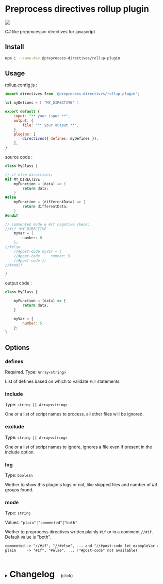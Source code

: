 # Preprocess directives rollup plugin

<p>
    <a href="https://www.npmjs.com/package/@preprocess-directives/rollup-plugin" alt="Npm version">
        <img src="https://img.shields.io/npm/v/@preprocess-directives/rollup-plugin">
    </a>
</p>

 C# like preprocessor directives for javascript

## Install

```sh
npm i --save-dev @preprocess-directives/rollup-plugin
```

## Usage

rollup.config.js :

```js
import directives from '@preprocess-directives/rollup-plugin';

let myDefines = [ 'MY_DIRECTIVE' ]

export default {
    input: "** your input **",
    output: {
        file: "** your output **",
    },
    plugins: [
        directives({ defines: myDefines }),
    ],
}
```

source code :

```c#
class MyClass {

// if else directives:
#if MY_DIRECTIVE
    myFunction = (data) => {
        return data;
    }
#else
    myFunction = (differentData) => {
        return differentData;
    }
#endif

// commented mode & #if negative check:
//#if !MY_DIRECTIVE
    myVar = {
        number: 0
    };
//#else
    //#post-code myVar = {
    //#post-code     number: 5
    //#post-code };
//#endif

}
```

output code :

```js
class MyClass {

    myFunction = (data) => {
        return data;
    }

    myVar = {
        number: 5
    };
}
```

## Options

### defines
Required. Type: `Array<string>`

List of defines based on which to validate `#if` statements.

### include
Type: `string || Array<string>`

One or a list of script names to process, all other files will be ignored.

### exclude
Type: `string || Array<string>`

One or a list of script names to ignore, ignores a file even if present in the include option.

### log
Type: `boolean`

Wether to show this plugin's logs or not, like skipped files and number of #if groups found.

### mode
Type: `string`

Values: `"plain"|"commented"|"both"`

Wether to preprocess directives written plainly `#if` or in a comment `//#if`. Default value is "both".
```txt
commented -> "//#if", "//#else", ... and "//#post-code let exampleVar = 5;"
plain     -> "#if", "#else", ... ("#post-code" not available)
```

<details>
<summary>
  <h1 style="display:inline-block">Changelog</h1>
  <span style="white-space: pre;">    (click)</span>
</summary>

### v 1.1
- added negative #if check (#if !value)

### v 1.2
- added include & exclude files option

### v 1.3
- added optional debug logging

### v 1.3.1
- improved log messages

### v1.3.3
bugfixes:
- incorrect code output when an if-else statement is unfulfilled

changes:
- added debug log info on each processed "if group"
- better debug log formatting

### v1.3.4

- Separated processing functions from plugin in a separate library.
This allows for use with node & for other plugins.

### v1.3.5

- Update to rollup 3

### v1.4.0

- Added commented directives mode

</details>